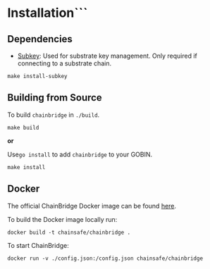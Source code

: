 # Installation```

## Dependencies

- [Subkey](https://github.com/paritytech/substrate): 
Used for substrate key management. Only required if connecting to a substrate chain.

```
make install-subkey
```


## Building from Source

To build `chainbridge` in `./build`.
```
make build
```

**or**

Use`go install` to add `chainbridge` to your GOBIN.

```
make install
```

## Docker

The official ChainBridge Docker image can be found [here](https://hub.docker.com/r/chainsafe/chainbridge).

To build the Docker image locally run: 

```
docker build -t chainsafe/chainbridge .
```

To start ChainBridge:

```
docker run -v ./config.json:/config.json chainsafe/chainbridge
```